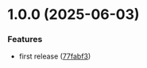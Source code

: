 # 1.0.0 (2025-06-03)


### Features

* first release ([77fabf3](https://github.com/0xtiby/basic-package-template/commit/77fabf3e684e29e7973b9463681d60cb6d8e469e))
